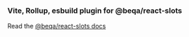 ### Vite, Rollup, esbuild plugin for @beqa/react-slots

Read the [@beqa/react-slots docs](https://github.com/Flammae/react-slots)
